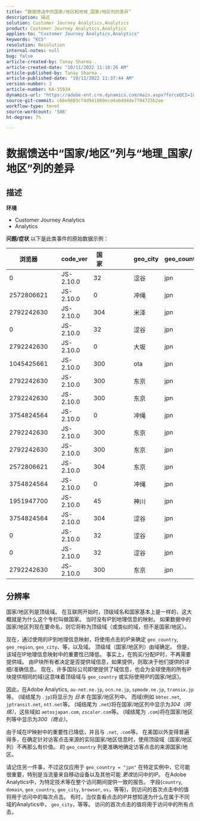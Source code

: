 ```yaml
---
title: “数据馈送中的国家/地区和地域_国家/地区列的差异”
description: 描述
solution: Customer Journey Analytics,Analytics
product: Customer Journey Analytics,Analytics
applies-to: "Customer Journey Analytics,Analytics"
keywords: "KCS"
resolution: Resolution
internal-notes: null
bug: false
article-created-by: Tanay Sharma .
article-created-date: "10/11/2022 11:18:26 AM"
article-published-by: Tanay Sharma .
article-published-date: "10/11/2022 11:37:44 AM"
version-number: 3
article-number: KA-15934
dynamics-url: "https://adobe-ent.crm.dynamics.com/main.aspx?forceUCI=1&pagetype=entityrecord&etn=knowledgearticle&id=49eac867-5649-ed11-bba2-0022480868ff"
source-git-commit: c66e9803cf4d941060ecd4abdd4de7704725b2ae
workflow-type: tm+mt
source-wordcount: '588'
ht-degree: 7%

---
```


# 数据馈送中“国家/地区”列与“地理_国家/地区”列的差异

## 描述

<b>环境</b>
- Customer Journey Analytics
- Analytics



<b>问题/症状</b>
以下是此类事件的原始数据示例：


| 浏览器 |   | code_ver | 国家 |   |   |   | geo_city | geo_country |   |   |   |   |
| --- | --- | --- | --- | --- | --- | --- | --- | --- | --- | --- | --- | --- |
| 0 |   | JS-2.10.0 | 32 |   |   |   | 涩谷 | jpn |   |   |   |   |
| 2572806621 |   | JS-2.10.0 | 0 |   |   |   | 冲绳 | jpn |   |   |   |   |
| 2792242630 |   | JS-2.10.0 | 304 |   |   |   | 米泽 | jpn |   |   |   |   |
| 0 |   | JS-2.10.0 | 32 |   |   |   | 涩谷 | jpn |   |   |   |   |
| 2792242630 |   | JS-2.10.0 | 0 |   |   |   | 大坂 | jpn |   |   |   |   |
| 1045425661 |   | JS-2.10.0 | 300 |   |   |   | ota | jpn |   |   |   |   |
| 2792242630 |   | JS-2.10.0 | 300 |   |   |   | 东京 | jpn |   |   |   |   |
| 2792242630 |   | JS-2.10.0 | 300 |   |   |   | 东京 | jpn |   |   |   |   |
| 3754824564 |   | JS-2.10.0 | 0 |   |   |   | 冲绳 | jpn |   |   |   |   |
| 2792242630 |   | JS-2.10.0 | 300 |   |   |   | 东京 | jpn |   |   |   |   |
| 2792242630 |   | JS-2.10.0 | 300 |   |   |   | 东京 | jpn |   |   |   |   |
| 2572806621 |   | JS-2.10.0 | 304 |   |   |   | 东京 | jpn |   |   |   |   |
| 3754824564 |   | JS-2.10.0 | 0 |   |   |   | 冲绳 | jpn |   |   |   |   |
| 1951947700 |   | JS-2.10.0 | 45 |   |   |   | 神川 | jpn |   |   |   |   |
| 3754824564 |   | JS-2.10.0 | 304 |   |   |   | 涩谷 | jpn |   |   |   |   |
| 0 |   | JS-2.10.0 | 32 |   |   |   | 涩谷 | jpn |   |   |   |   |
| 0 |   | JS-2.10.0 | 32 |   |   |   | 涩谷 | jpn |   |   |   |   |
| 2792242630 |   | JS-2.10.0 | 300 |   |   |   | 东京 | jpn |   |   |   |   |





## 分辨率


国家/地区列是顶级域。 在互联网开始时，顶级域名和国家基本上是一样的，这大概就是为什么这个专栏叫做国家。 当时没有IP到地理信息的映射。 如果数据中的国家/地区列现在要命名，则它将称为顶级域（或类似的域，但不是国家/地区）。

现在，通过使用的IP到地理信息映射，将使用点击的IP来确定 `geo_country`, `geo_region`, `geo_city`、等，以及域。 顶级域（国家/地区列）由域确定。 但是，该域在IP地理信息映射中的重要性已降低。
事实上，在购买/分配IP时，不再需要提供域。 由IP块所有者决定是否提供域信息，如果提供，则取决于他们提供的详细/准确信息。 现在，许多国际公司即使提供了域信息，也会为全球使用的所有IP块提供相同的域(这意味着顶级域与 `geo_country` 或实际使用IP的国家/地区)。

因此，在Adobe Analytics, `au-net.ne.jp`, `ocn.ne.jp`, `spmode.ne.jp`, `transix.jp`等。 (域结尾为 `.jp`)将显示为 *日本* 在国家/地区列中。 而域(例如 `bbtec.net`, `jptransit.net`, `ntt.net`等。 (域结尾为 `.net`)将在国家/地区列中显示为*304（网络）*，这些域如 `aetosjapan.com`, `zscaler.com`等。 (域结尾为 `.com`)将在国家/地区列等中显示为*300（商业）*。

由于域在IP映射中的重要性已降低，并且与 `.net`, `.com`等。 在美国以外变得普遍得多，在确定针对访客点击来源的实际国家/地区信息时，使用顶级域（国家/地区列）不再那么有价值。 的 `geo_country` 列更准确地确定访客点击的来源国家/地区。

请记住另一件事，不过这仅应用于 `geo_country = "jpn"` 在特定实例中，它可能很重要，特别是当流量来自移动设备以及其他可能 *更改*&#x200B;访问中的IP。 在Adobe Analytics中，为特定技术等在整个访问期间提供一致的报告。 字段(`country`, `domain`, `geo_country`, `geo_city`, `browser`, `os`，等等)，则访问的首次点击中的值将用于访问中的每次点击。 有时，当仅查看点击的IP并想知道为什么在属于不同域的Analytics中， `geo_city`，等等。 访问的首次点击的值将用于访问中的所有点击。
